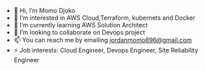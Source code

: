 - 👋 Hi, I’m Momo Djoko
- 👀 I’m interested in AWS Cloud,Terraform, kubernets and Docker 
- 🌱 I’m currently learning AWS Solution Architect
- 💞️ I’m looking to collaborate on Devops project 
- 📫 You can  reach me by emailing  jordanmomo896@gmail.com 
- ⚡  Job interests: Cloud Engineer, Devops Engineer, Site Reliability Engineer

<!---
MomoDjoko/MomoDjoko is a ✨ special ✨ repository because its `README.md` (this file) appears on your GitHub profile.
You can click the Preview link to take a look at your changes.
--->
